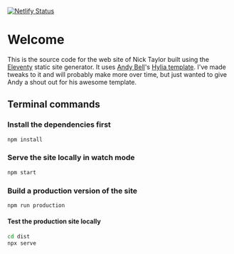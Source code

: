 [![Netlify Status](https://api.netlify.com/api/v1/badges/c2c08a6d-097d-49df-b32d-27fa3d7fc8f8/deploy-status)](https://app.netlify.com/sites/robust-petunia-478cc/deploys)

# Welcome

This is the source code for the web site of Nick Taylor built using the [Eleventy](https://www.11ty.dev/) static site generator. It uses [Andy Bell](https://piccalil.li/)'s [Hylia template](https://github.com/hankchizljaw/hylia). I've made tweaks to it and will probably make more over time, but just wanted to give Andy a shout out for his awesome template.

## Terminal commands

### Install the dependencies first

```bash
npm install
```

### Serve the site locally in watch mode

```bash
npm start
```

### Build a production version of the site

```bash
npm run production
```

#### Test the production site locally

```bash
cd dist
npx serve
```
